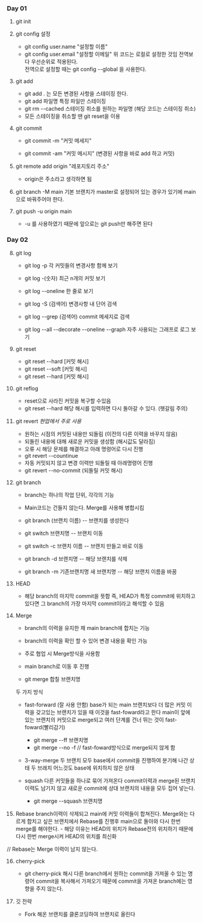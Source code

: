 ### Day 01
1. git init 
2. git config 설정
    - git config user.name "설정할 이름"
    - git config user.email "설정할 이메일"
    위 코드는 로컬로 설정한 것임 전역보다 우선순위로 적용된다.    
    전역으로 설정할 때는  git config --global  을 사용한다. 
3. git add 
    - git add . 는 모든 변경된 사항을 스테이징 한다. 
    - git add 파일명 특정 파일만 스테이징
    - git rm --cached 스테이징 취소를 원하는 파일명 (해당 코드는 스테이징 취소)
    - 모든 스테이징을 취소할 땐 git reset을 이용
4. git commit
    - git commit -m "커밋 메세지"

    - git commit -am "커밋 메시지" (변경된 사항을 바로 add 하고 커밋)

5. git remote add origin "레포지토리 주소"
    - origin은 주소라고 생각하면 됨 
6. git branch -M main 
    기본 브랜치가 master로 설정되어 있는 경우가 있기에 main으로 바꿔주어야 한다.
7. git push -u origin main
    -  -u 를 사용하였기 때문에 앞으로는 git push만 해주면 된다

### Day 02
8. git log 
    - git log -p 각 커밋들의 변경사항 함께 보기

    - git log -(숫자) 최근 n개의 커밋 보기
    
    - git log --oneline 한 줄로 보기 

    - git log -S (검색어) 변경사항 내 단어 검색 

    - git log --grep (검색어) commit 메세지로 검색

    - git log --all --decorate --oneline --graph    자주 사용되는 그래프로 로그 보기

9. git reset 
    - git reset --hard [커밋 해시]
    - git reset --soft [커밋 해시]
    - git reset --hard [커밋 해시]

10. git reflog
    - reset으로 사라진 커밋을 복구할 수있음
    - git reset --hard 해당 해시를 입력하면 다시 돌아갈 수 있다. (헷갈림 주의)

11. git revert *현업에서 주로 사용*
    - 원하는 시점의 커밋된 내용만 되돌림 (이전의 다른 이력을 바꾸지 않음)
    - 되돌린 내용에 대해 새로운 커밋을 생성함 (해시값도 달라짐)

    * 오류 시 해당 문제를 해결하고 아래 명령어로 다시 진행
    - git revert --countinue
    * 자동 커밋되지 않고 변경 이력만 되돌릴 때 아래명령어 진행
    - git revert --no-commit (되돌릴 커밋 해시)

12. git branch
    - branch는 하나의 작업 단위, 각각의 기능
    - Main코드는 건들지 않는다. Merge를 사용해 병합시킴

    - git branch (브랜치 이름) -- 브랜치를 생성한다
    - git switch 브랜치명 -- 브랜치 이동
    - git switch -c 브랜치 이름 -- 브랜치 만들고 바로 이동
    - git branch -d 브랜치명 -- 해당 브랜치를 삭제
    - git branch -m 기존브랜치명 새 브랜치명 -- 해당 브랜치 이름을 바꿈

13. HEAD 
    - 해당 branch의 마지막 commit을 뜻함
        즉, HEAD가 특정 commit에 위치하고 있다면 그 branch의 가장 마지막 commit이라고 해석할 수 있음
14. Merge
    - branch의 이력을 유지한 채 main branch에 합치는 기능
    - branch의 이력을 확인 할 수 있어 변경 내용을 확인 가능 
    - 주로 협업 시 Merge방식을 사용함 
    - main branch로 이동 후 진행 

    - git merge 합칠 브랜치명

    두 가지 방식
    * fast-forward (잘 사용 안함)
        base가 되는 main 브랜치보다 더 많은 커밋 이력을 갖고있는 브랜치가 있을 때 이것을 fast-foward라고 한다
        main이 앞에 있는 브랜치의 커밋으로 merge되고 여러 단계를 건너 뛰는 것이 fast-foward(빨리감기)
        - git merge --ff 브랜치명
        - git merge --no -f // fast-foward방식으로 merge되지 않게 함
    
    * 3-way-merge
        두 브랜치 모두 base에서 commit을 진행하여 분기해 나간 상태 두 브래치 어느것도 base에 위치하지 않은 상태

    * squash 
        다른 커밋들을 하나로 묶어 가져온다
            commit이력과 merge된 브랜치 이력도 남기지 않고 새로운 commit에 상대 브랜치의 내용을 모두 집어 넣는다. 
        - git merge --squash 브랜치명

15. Rebase 
    branch이력이 삭제되고 main에 커밋 이력들이 합쳐진다.
    Merge와는 다르게 합치고 싶은 브랜치에서 Rebase를 진행후 main으로 돌아와 다시 한번 merge를 해야한다.
        - 해당 이유는 HEAD의 위치가 Rebase전의 위치하기 때문에 다시 한번 merge시켜 HEAD의 위치를 최신화

// Rebase는 Merge 이력이 남지 않는다.

16. cherry-pick
    - git cherry-pick 해시
    다른 branch에서 원하는 commit을 가져올 수 있는 명령어
    commit을 복사해서 가져오기 때문에 commit을 가져온 branch에는 영향을 주지 않는다.

17. 깃 전략 
    - Fork 해온  브랜치를 클론코딩하여 브랜치로 올린다
